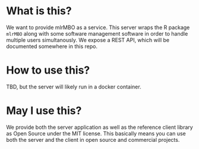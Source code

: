 # What is this?
We want to provide mlrMBO as a service. This server wraps the R package `mlrMBO` along with some software management software in order to handle multiple users simultanously. We expose a REST API, which will be documented somewhere in this repo.

# How to use this?
TBD, but the server will likely run in a docker container.

# May I use this?
We provide both the server application as well as the reference client library as Open Source under the MIT license. This basically means you can use both the server and the client in open source and commercial projects.
